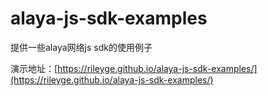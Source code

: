 # alaya-js-sdk-examples
提供一些alaya网络js sdk的使用例子

演示地址：[https://rileyge.github.io/alaya-js-sdk-examples/](https://rileyge.github.io/alaya-js-sdk-examples/)
